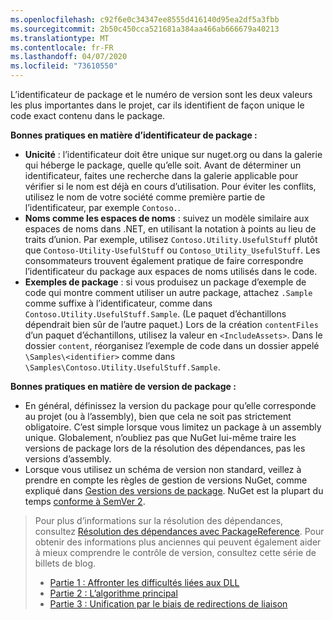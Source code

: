 ```yaml
---
ms.openlocfilehash: c92f6e0c34347ee8555d416140d95ea2df5a3fbb
ms.sourcegitcommit: 2b50c450cca521681a384aa466ab666679a40213
ms.translationtype: MT
ms.contentlocale: fr-FR
ms.lasthandoff: 04/07/2020
ms.locfileid: "73610550"
---
```

L’identificateur de package et le numéro de version sont les deux valeurs les plus importantes dans le projet, car ils identifient de façon unique le code exact contenu dans le package.

**Bonnes pratiques en matière d’identificateur de package :**

- **Unicité** : l’identificateur doit être unique sur nuget.org ou dans la galerie qui héberge le package, quelle qu’elle soit. Avant de déterminer un identificateur, faites une recherche dans la galerie applicable pour vérifier si le nom est déjà en cours d’utilisation. Pour éviter les conflits, utilisez le nom de votre société comme première partie de l’identificateur, par exemple `Contoso.`.
- **Noms comme les espaces de noms** : suivez un modèle similaire aux espaces de noms dans .NET, en utilisant la notation à points au lieu de traits d’union. Par exemple, utilisez `Contoso.Utility.UsefulStuff` plutôt que `Contoso-Utility-UsefulStuff` ou `Contoso_Utility_UsefulStuff`. Les consommateurs trouvent également pratique de faire correspondre l’identificateur du package aux espaces de noms utilisés dans le code.
- **Exemples de package** : si vous produisez un package d’exemple de code qui montre comment utiliser un autre package, attachez `.Sample` comme suffixe à l’identificateur, comme dans `Contoso.Utility.UsefulStuff.Sample`. (Le paquet d’échantillons dépendrait bien sûr de l’autre paquet.) Lors de la création `contentFiles` d’un paquet d’échantillons, utilisez la valeur en `<IncludeAssets>`. Dans le dossier `content`, réorganisez l’exemple de code dans un dossier appelé `\Samples\<identifier>` comme dans `\Samples\Contoso.Utility.UsefulStuff.Sample`.

**Bonnes pratiques en matière de version de package :**

- En général, définissez la version du package pour qu’elle corresponde au projet (ou à l’assembly), bien que cela ne soit pas strictement obligatoire. C’est simple lorsque vous limitez un package à un assembly unique. Globalement, n’oubliez pas que NuGet lui-même traire les versions de package lors de la résolution des dépendances, pas les versions d’assembly.
- Lorsque vous utilisez un schéma de version non standard, veillez à prendre en compte les règles de gestion de versions NuGet, comme expliqué dans [Gestion des versions de package](../../concepts/package-versioning.md). NuGet est la plupart du temps [conforme à SemVer 2](../../concepts/package-versioning.md#semantic-versioning-200).

> Pour plus d’informations sur la résolution des dépendances, consultez [Résolution des dépendances avec PackageReference](../../concepts/dependency-resolution.md#dependency-resolution-with-packagereference). Pour obtenir des informations plus anciennes qui peuvent également aider à mieux comprendre le contrôle de version, consultez cette série de billets de blog.
>
> - [Partie 1 : Affronter les difficultés liées aux DLL](https://blog.davidebbo.com/2011/01/nuget-versioning-part-1-taking-on-dll.html)
> - [Partie 2 : L’algorithme principal](https://blog.davidebbo.com/2011/01/nuget-versioning-part-2-core-algorithm.html)
> - [Partie 3 : Unification par le biais de redirections de liaison](https://blog.davidebbo.com/2011/01/nuget-versioning-part-3-unification-via.html)
